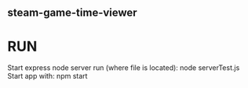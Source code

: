 ## steam-game-time-viewer

# RUN
  Start express node server run (where file is located): node serverTest.js    
  Start app with: npm start

